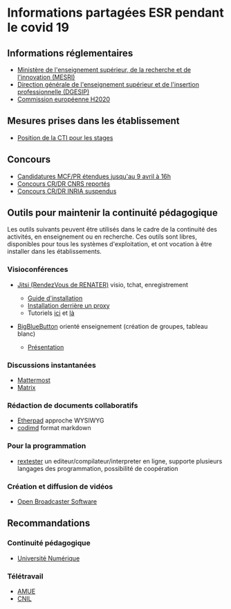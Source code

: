 # Informations partagées ESR pendant le covid 19

## Informations réglementaires

+ [Ministère de l'enseignement supérieur, de la recherche et de l'innovation (MESRI)](https://www.enseignementsup-recherche.gouv.fr/cid149997/covid-19-informations-recommandations-ressources-accompagnement.html)
+ [Direction générale de l'enseignement supérieur et de l'insertion professionnelle (DGESIP)](https://services.dgesip.fr/T712/covid_19)
+ [Commission européenne H2020](https://ec.europa.eu/info/funding-tenders/opportunities/portal/screen/support/faq;type=1;categories=;programme=H2020;actions=;keyword=COVID-19%20outbreak)

## Mesures prises dans les établissement

+ [Position de la CTI pour les stages](https://www.cti-commission.fr/consequences-episode-coronavirus-2)

## Concours

+ [Candidatures MCF/PR étendues jusqu'au 9 avril à 16h](https://www.galaxie.enseignementsup-recherche.gouv.fr/ensup/candidats.html)
+ [Concours CR/DR CNRS reportés](http://www.cnrs.fr/fr/cnrsinfo/coronavirus-informations-aux-personnels)
+ [Concours CR/DR INRIA suspendus](https://www.inria.fr/fr/les-campagnes-et-concours-de-recrutements-scientifiques-sont-suspendus)

## Outils pour maintenir la continuité pédagogique

Les outils suivants peuvent être utilisés dans le cadre de la continuité des activités, en enseignement ou en recherche.
Ces outils sont libres, disponibles pour tous les systèmes d'exploitation, et ont vocation à être installer 
dans les établissements.

### Visioconférences

+ [Jitsi (RendezVous de RENATER)](http://jitsi.org) visio, tchat, enregistrement
    + [Guide d'installation](https://github.com/jitsi/jitsi-meet/blob/master/doc/quick-install.md)
    + [Installation derrière un proxy](https://debamax.com/blog/2020/03/18/installing-jitsi-behind-a-reverse-proxy/)
    + Tutoriels [ici](https://adn56.net/wiki/index.php?title=La_visio_conférence) et [là](https://cloud.yggz.org/index.php/s/QZc38o8bT2YCWm6#pdfviewer)
    
+ [BigBlueButton](https://bigbluebutton.org) orienté enseignement (création de groupes, tableau blanc)
    + [Présentation](https://cousquer.github.io/BBB/#/)

### Discussions instantanées

+ [Mattermost](https://mattermost.com)
+ [Matrix](https://matrix.org)

### Rédaction de documents collaboratifs

+ [Etherpad](https://etherpad.org) approche WYSIWYG
+ [codimd](https://github.com/codimd/server) format markdown

### Pour la programmation

+ [rextester](https://rextester.com/) un
	editeur/compilateur/interpreter en ligne, supporte plusieurs
	langages des programmation, possibilité de coopération 

### Création et diffusion de vidéos

+ [Open Broadcaster Software](https://obsproject.com)

## Recommandations

### Continuité pédagogique

- [Université Numérique](https://univ-numerique.fr/ressources/continuite-pedagogique/)

### Télétravail

- [AMUE](http://www.amue.fr/presentation/articles/article/teletravail-on-partage-les-bonnes-pratiques/)
- [CNIL](https://www.cnil.fr/fr/salaries-en-teletravail-quelles-sont-les-bonnes-pratiques-suivre)

